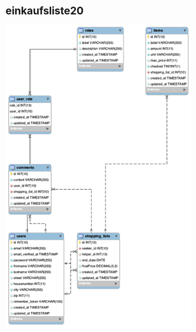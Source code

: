 # einkaufsliste20

![alt text](https://github.com/dstammler/einkaufsliste20/blob/master/model_er.png "ER Diagram")
